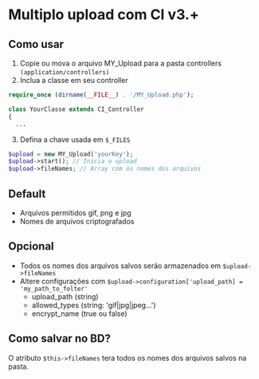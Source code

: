 # Multiplo upload com CI v3.+

## Como usar

1. Copie ou mova o arquivo MY_Upload para a pasta controllers `(application/controllers)`
2. Inclua a classe em seu controller
```php
require_once (dirname(__FILE__) . '/MY_Upload.php');

class YourClasse extends CI_Controller
{
  ...
```
3. Defina a chave usada em `$_FILES`
```php
$upload = new MY_Upload('yourKey');
$upload->start(); // Inicia o upload
$upload->fileNames; // Array com os nomes dos arquivos
```

## Default

- Arquivos permitidos gif, png e jpg
- Nomes de arquivos criptografados

## Opcional

- Todos os nomes dos arquivos salvos serão armazenados em `$upload->fileNames`
- Altere configurações com `$upload->configuration['upload_path] = 'my_path_to_folter'`
  - upload_path   (string)
  - allowed_types (string: 'gif|jpg|jpeg...')
  - encrypt_name  (true ou false)

## Como salvar no BD?

O atributo `$this->fileNames` tera todos os nomes dos arquivos salvos na pasta.
